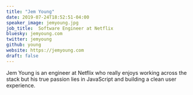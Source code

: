 ```yaml
---
title: "Jem Young"
date: 2019-07-24T18:52:51-04:00
speaker_image: jemyoung.jpg
job_title:  Software Engineer at Netflix
bluesky: jemyoung.com
twitter: jemyoung
github: young
website: https://jemyoung.com
draft: false
---
```


Jem Young is an engineer at Netflix who really enjoys working across the stack but his true passion lies in JavaScript and building a clean user experience.
